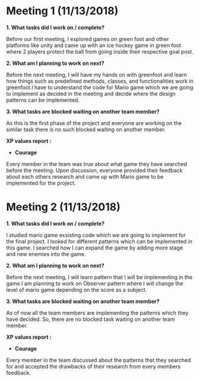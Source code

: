 # Meeting 1 (11/13/2018)

**1. What tasks did I work on / complete?**

Before our first meeting, I explored games on green foot and other platforms like unity and came up with an ice hockey game in green foot
where 2 players protect the ball from going inside their respective goal post.

**2. What am I planning to work on next?**

Before the next meeting, I will have my hands on with greenfoot and learn how things such as predefined methods, classes, and functionalities 
work in greenfoot.I have to understand the code for Mario game which we are going to implement as decided in the meeting and decide where the design
patterns can be implemented.

**3. What tasks are blocked waiting on another team member?**

As this is the first phase of the project and everyone are working on the similar task there is no such blocked waiting on another member.

**XP values report :**

- **Courage**

Every member in the team was true about what game they have searched before the meeting. Upon discussion, everyone provided  their feedback
about each others research and came up with Mario game to be implemented for the project. 


# Meeting 2 (11/13/2018)

**1. What tasks did I work on / complete?**

I studied mario game exsisting code which we are going to implement for the final project. I looked for different patterns which can be
implemented in this game. I searched how I can expand the game by adding more stage and new enemies into the game.

**2. What am I planning to work on next?**

Before the next meeting, I will learn pattern that I will be implementing in the game.I am planning to work on Observer pattern where I will change the level of mario game depending on the score as a subject.

**3. What tasks are blocked waiting on another team member?**

As of now all the team members are implementing the patterns which they have decided. So, there are no blocked task waiting on another team member. 

**XP values report :**

- **Courage**

Every member in the team discussed about the patterns that they searched for and accepted the drawbacks of their research from every members feedback.
